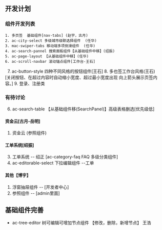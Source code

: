 ## 开发计划

### 组件开发列表
    1. 多页签  基础组件[nav-tabs] (赵宇，古月)
    2. ac-city-select 多级城市级联选择组件  (任华)
    3. mac-swiper-tabs 移动端多项侧滑组件  (任华)
    4. ac-search-pannel 搜索面板组件【从基础组件中移】(绍振)
    5. ac-page-layout 【从基础组件中移】(任华)
    6. ac-scroll-navbar 滚动锚点组件[工作台-王石]
    7. ac-button-style 四种不同风格的按钮组件[王石] 
    8. 多也签工作台风格(王石)[关闭按钮、在超过内容时自动缩小宽度、超过最小宽度出现 向上箭头展示页签内容。]
    9. 登录、注册类
    

### 有待讨论
6. ac-search-table 【从基础组件移(SearchPanel)】高级表格删选[优先级低]

#### 资金云[古月-岳明]
1. 资金云  (参照组件)

#### 工单系统[绍振]
3. 工单系统 -- 绍正 [ac-category-faq FAQ 多级分类组件]
4. ac-editorable-select 下拉编辑组件  --工单

#### 其他【博宇】
 1. 浮窗抽屉组件 -- [开发者中心]
 2. 参照组件 -- [admin里面]

## 基础组件完善
- ac-tree-editor 树可编辑可增加节点组件   【修改，删除，新增节点】 王浩


